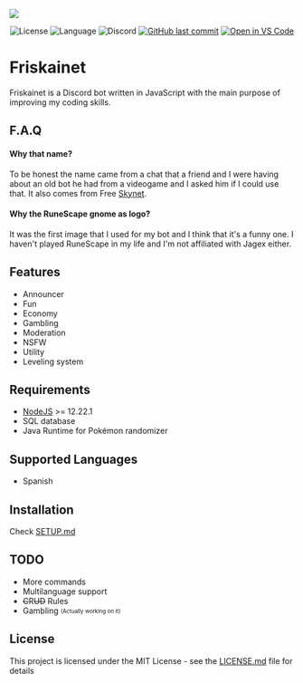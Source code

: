 ![](https://i.imgur.com/XBnWtFG.png)
<p align="center">
  <img alt="License" src="https://img.shields.io/github/license/ezxmora/Friskainet?style=flat-square">
  <img alt="Language" src="https://img.shields.io/badge/Language-Node.js-red?style=flat-square&logo=node.js">
  <img alt="Discord" src="https://img.shields.io/discord/234313904317136906?style=flat-square">
  <a href="https://github.com/ezxmora/Friskainet/commits/main"><img alt="GitHub last commit" src="https://img.shields.io/github/last-commit/ezxmora/Friskainet?style=flat-square"></a>
  <a href="https://open.vscode.dev/ezxmora/Friskainet"><img alt="Open in VS Code" src="https://open.vscode.dev/badges/open-in-vscode.svg"></a>

</p>

# Friskainet
Friskainet is a Discord bot written in JavaScript with the main purpose of improving my coding skills.

## F.A.Q
#### Why that name?
To be honest the name came from a chat that a friend and I were having about an old bot he had from a videogame and I asked him if I could use that.
It also comes from Free [Skynet](<https://en.wikipedia.org/wiki/Skynet_(Terminator)>).
#### Why the RuneScape gnome as logo?
It was the first image that I used for my bot and I think that it's a funny one. I haven't played RuneScape in my life and I'm not affiliated with Jagex either.

## Features
-   Announcer
-   Fun
-   Economy
-   Gambling
-   Moderation
-   NSFW
-   Utility
-   Leveling system

## Requirements
-   [NodeJS](https://nodejs.org/) >= 12.22.1
-   SQL database
-   Java Runtime for Pokémon randomizer

## Supported Languages
- Spanish

## Installation
Check [SETUP.md](docs/SETUP.md)

## TODO
-   More commands
-   Multilanguage support
-   ~~C~~R~~UD~~ Rules
-   Gambling <sub><sup>(Actually working on it)</sup></sub>

## License
This project is licensed under the MIT License - see the [LICENSE.md](LICENSE.md) file for details
